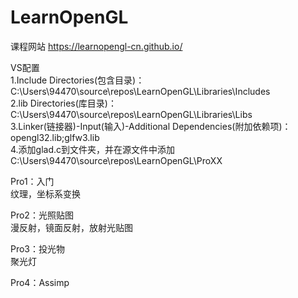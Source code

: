 # LearnOpenGL
课程网站
https://learnopengl-cn.github.io/  
  
 VS配置  
1.Include Directories(包含目录)：C:\Users\94470\source\repos\LearnOpenGL\Libraries\Includes  
2.lib Directories(库目录)：C:\Users\94470\source\repos\LearnOpenGL\Libraries\Libs  
3.Linker(链接器)-Input(输入)-Additional Dependencies(附加依赖项)：  
opengl32.lib;glfw3.lib    
4.添加glad.c到文件夹，并在源文件中添加  
C:\Users\94470\source\repos\LearnOpenGL\ProXX  
  
Pro1：入门  
纹理，坐标系变换  

Pro2：光照贴图  
漫反射，镜面反射，放射光贴图  
  
Pro3：投光物    
聚光灯  
  
Pro4：Assimp  


